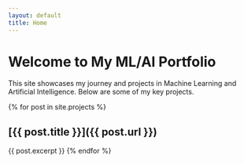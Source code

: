 ```yaml
---
layout: default
title: Home
---
```


# Welcome to My ML/AI Portfolio

This site showcases my journey and projects in Machine Learning and Artificial Intelligence. Below are some of my key projects.

{% for post in site.projects %}
## [{{ post.title }}]({{ post.url }})
{{ post.excerpt }}
{% endfor %}
